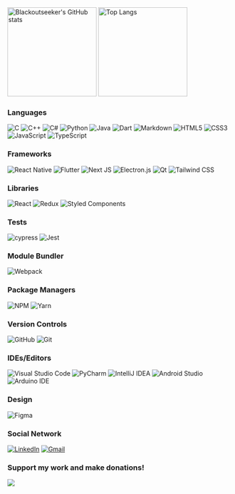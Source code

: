 <div>
  <img src="https://github-readme-stats.vercel.app/api?username=Blackoutseeker&count_private=true&show_icons=true&theme=github_dark" alt="Blackoutseeker's GitHub stats" height="200em" />
  <img src="https://github-readme-stats.vercel.app/api/top-langs/?username=Blackoutseeker&layout=compact&theme=github_dark" alt="Top Langs" height="200em" />
</div>

### Languages

![C](https://img.shields.io/badge/c-%2300599C.svg?style=for-the-badge&logo=c&logoColor=white)
![C++](https://img.shields.io/badge/c++-%2300599C.svg?style=for-the-badge&logo=c%2B%2B&logoColor=white)
![C#](https://img.shields.io/badge/c%23-%23239120.svg?style=for-the-badge&logo=c-sharp&logoColor=white)
![Python](https://img.shields.io/badge/python-3670A0?style=for-the-badge&logo=python&logoColor=ffdd54)
![Java](https://img.shields.io/badge/java-CC0000.svg?style=for-the-badge&logo=java&logoColor=white)
![Dart](https://img.shields.io/badge/dart-%230175C2.svg?style=for-the-badge&logo=dart&logoColor=white)
![Markdown](https://img.shields.io/badge/markdown-%23000000.svg?style=for-the-badge&logo=markdown&logoColor=white)
![HTML5](https://img.shields.io/badge/html5-%23E34F26.svg?style=for-the-badge&logo=html5&logoColor=white)
![CSS3](https://img.shields.io/badge/css3-%231572B6.svg?style=for-the-badge&logo=css3&logoColor=white)
![JavaScript](https://img.shields.io/badge/javascript-%23F7DF1E.svg?style=for-the-badge&logo=javascript&logoColor=black)
![TypeScript](https://img.shields.io/badge/typescript-%23007ACC.svg?style=for-the-badge&logo=typescript&logoColor=white)

### Frameworks

![React Native](https://img.shields.io/badge/react_native-%2320232a.svg?style=for-the-badge&logo=react&logoColor=%2361DAFB)
![Flutter](https://img.shields.io/badge/Flutter-%2302569B.svg?style=for-the-badge&logo=Flutter&logoColor=white)
![Next JS](https://img.shields.io/badge/Next-black?style=for-the-badge&logo=next.js&logoColor=white)
![Electron.js](https://img.shields.io/badge/Electron-272a37?style=for-the-badge&logo=Electron&logoColor=white)
![Qt](https://img.shields.io/badge/Qt-%23217346.svg?style=for-the-badge&logo=Qt&logoColor=white)
![Tailwind CSS](https://img.shields.io/badge/Tailwind_CSS-38B2AC?style=for-the-badge&logo=tailwind-css&logoColor=white)

### Libraries

![React](https://img.shields.io/badge/react-%2320232a.svg?style=for-the-badge&logo=react&logoColor=%2361DAFB)
![Redux](https://img.shields.io/badge/redux-%23593d88.svg?style=for-the-badge&logo=redux&logoColor=white)
![Styled Components](https://img.shields.io/badge/styled--components-DB7093?style=for-the-badge&logo=styled-components&logoColor=white)

### Tests

![cypress](https://img.shields.io/badge/-cypress-%23E5E5E5?style=for-the-badge&logo=cypress&logoColor=058a5e)
![Jest](https://img.shields.io/badge/-jest-%23C21325?style=for-the-badge&logo=jest&logoColor=white)

### Module Bundler

![Webpack](https://img.shields.io/badge/webpack-8ed6fb.svg?style=for-the-badge&logo=webpack&logoColor=1c78c0)

### Package Managers

![NPM](https://img.shields.io/badge/NPM-white.svg?style=for-the-badge&logo=npm&logoColor=white)
![Yarn](https://img.shields.io/badge/yarn-white.svg?style=for-the-badge&logo=yarn&logoColor=232C8EBB)

### Version Controls

![GitHub](https://img.shields.io/badge/github-%23121011.svg?style=for-the-badge&logo=github&logoColor=white)
![Git](https://img.shields.io/badge/git-%23F05033.svg?style=for-the-badge&logo=git&logoColor=white)

### IDEs/Editors

![Visual Studio Code](https://img.shields.io/badge/Visual%20Studio%20Code-0078d7.svg?style=for-the-badge&logo=visual-studio-code&logoColor=white)
![PyCharm](https://img.shields.io/badge/pycharm-143?style=for-the-badge&logo=pycharm&logoColor=black&color=black&labelColor=green)
![IntelliJ IDEA](https://img.shields.io/badge/IntelliJIDEA-000000.svg?style=for-the-badge&logo=intellij-idea&logoColor=white)
![Android Studio](https://img.shields.io/badge/Android%20Studio-3DDC84.svg?style=for-the-badge&logo=android-studio&logoColor=white)
![Arduino IDE](https://img.shields.io/badge/-Arduino%20IDE-00979D?style=for-the-badge&logo=Arduino&logoColor=white)

### Design

![Figma](https://img.shields.io/badge/figma-2c2c2c.svg?style=for-the-badge&logo=figma&logoColor=white)

### Social Network

[![LinkedIn](https://img.shields.io/badge/linkedin-%230077B5.svg?style=for-the-badge&logo=linkedin&logoColor=white)](https://www.linkedin.com/in/felipe-pereira-de-souza-silva-465408206/)
[![Gmail](https://img.shields.io/badge/Gmail-D14836?style=for-the-badge&logo=gmail&logoColor=white)](mailto:felipeoriginal.2019@gmail.com)

### Support my work and make donations!

<a href="https://www.buymeacoffee.com/blackoutseeker"><img src="https://img.buymeacoffee.com/button-api/?text=Buy me a chocolate&emoji=🍫&slug=blackoutseeker&button_colour=FF5F5F&font_colour=ffffff&font_family=Cookie&outline_colour=000000&coffee_colour=FFDD00"></a>
